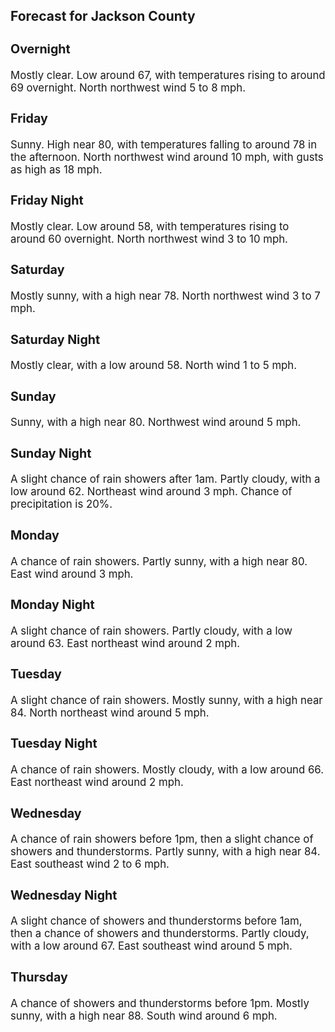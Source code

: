 <div>
   <h2>Forecast for Jackson County</h2>
   <p>
      <div style="font-size:120%">
         <h3>Overnight</h3>Mostly clear. Low around 67, with temperatures rising to around 69 overnight. North northwest wind 5 to 8 mph.<br></div>
   </p>
   <p>
      <div style="font-size:120%">
         <h3>Friday</h3>Sunny. High near 80, with temperatures falling to around 78 in the afternoon. North northwest wind around 10 mph, with gusts
         as high as 18 mph.<br></div>
   </p>
   <p>
      <div style="font-size:120%">
         <h3>Friday Night</h3>Mostly clear. Low around 58, with temperatures rising to around 60 overnight. North northwest wind 3 to 10 mph.<br></div>
   </p>
   <p>
      <div style="font-size:120%">
         <h3>Saturday</h3>Mostly sunny, with a high near 78. North northwest wind 3 to 7 mph.<br></div>
   </p>
   <p>
      <div style="font-size:120%">
         <h3>Saturday Night</h3>Mostly clear, with a low around 58. North wind 1 to 5 mph.<br></div>
   </p>
   <p>
      <div style="font-size:120%">
         <h3>Sunday</h3>Sunny, with a high near 80. Northwest wind around 5 mph.<br></div>
   </p>
   <p>
      <div style="font-size:120%">
         <h3>Sunday Night</h3>A slight chance of rain showers after 1am. Partly cloudy, with a low around 62. Northeast wind around 3 mph. Chance of precipitation
         is 20%.<br></div>
   </p>
   <p>
      <div style="font-size:120%">
         <h3>Monday</h3>A chance of rain showers. Partly sunny, with a high near 80. East wind around 3 mph.<br></div>
   </p>
   <p>
      <div style="font-size:120%">
         <h3>Monday Night</h3>A slight chance of rain showers. Partly cloudy, with a low around 63. East northeast wind around 2 mph.<br></div>
   </p>
   <p>
      <div style="font-size:120%">
         <h3>Tuesday</h3>A slight chance of rain showers. Mostly sunny, with a high near 84. North northeast wind around 5 mph.<br></div>
   </p>
   <p>
      <div style="font-size:120%">
         <h3>Tuesday Night</h3>A chance of rain showers. Mostly cloudy, with a low around 66. East northeast wind around 2 mph.<br></div>
   </p>
   <p>
      <div style="font-size:120%">
         <h3>Wednesday</h3>A chance of rain showers before 1pm, then a slight chance of showers and thunderstorms. Partly sunny, with a high near 84.
         East southeast wind 2 to 6 mph.<br></div>
   </p>
   <p>
      <div style="font-size:120%">
         <h3>Wednesday Night</h3>A slight chance of showers and thunderstorms before 1am, then a chance of showers and thunderstorms. Partly cloudy, with a
         low around 67. East southeast wind around 5 mph.<br></div>
   </p>
   <p>
      <div style="font-size:120%">
         <h3>Thursday</h3>A chance of showers and thunderstorms before 1pm. Mostly sunny, with a high near 88. South wind around 6 mph.<br></div>
   </p>
</div>